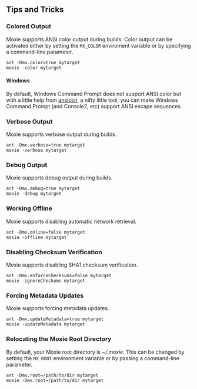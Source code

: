 ## Tips and Tricks


### Colored Output

Moxie supports ANSI color output during builds.  Color output can be activated either by setting the `MX_COLOR` enviroment variable or by specifying a command-line parameter.

    ant -Dmx.color=true mytarget
    moxie -color mytarget

#### Windows

By default, Windows Command Prompt does not support ANSI color but with a little help from [ansicon](https://github.com/adoxa/ansicon), a nifty little tool, you can make Windows Command Prompt (and Console2, etc) support ANSI escape sequences.

### Verbose Output

Moxie supports verbose output during builds.

    ant -Dmx.verbose=true mytarget
    moxie -verbose mytarget

### Debug Output

Moxie supports debug output during builds.

    ant -Dmx.debug=true mytarget
    moxie -debug mytarget

### Working Offline

Moxie supports disabling automatic network retrieval.

    ant -Dmx.online=false mytarget
    moxie -offline mytarget

### Disabling Checksum Verification

Moxie supports disabling SHA1 checksum verification.

    ant -Dmx.enforceChecksums=false mytarget
    moxie -ignoreCheckums mytarget

### Forcing Metadata Updates

Moxie supports forcing metadata updates.

    ant -Dmx.updateMetadata=true mytarget
    moxie -updateMetadata mytarget

### Relocating the Moxie Root Directory

By default, your Moxie root directory is *~/.moxie*.  This can be changed by setting the `MX_ROOT` environment variable or by passing a command-line parameter.

    ant -Dmx.root=/path/to/dir mytarget
    moxie -Dmx.root=/path/to/dir mytarget
